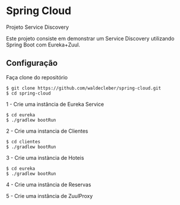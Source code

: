 # Spring Cloud
Projeto Service Discovery

Este projeto consiste em demonstrar um Service Discovery utilizando Spring Boot com Eureka+Zuul.

## Configuração
Faça clone do repositório

``` 
$ git clone https://github.com/waldecleber/spring-cloud.git
$ cd spring-cloud
``` 

1 - Crie uma instância de Eureka Service
``` 
$ cd eureka
$ ./gradlew bootRun
``` 

2 - Crie uma instancia de Clientes
``` 
$ cd clientes
$ ./gradlew bootRun
``` 

3 - Crie uma instància de Hoteis
``` 
$ cd eureka
$ ./gradlew bootRun
``` 

4 - Crie uma instância de Reservas

5 - Crie uma instância de ZuulProxy

